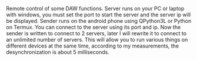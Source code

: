 Remote control of some DAW functions.
Server runs on your PC or laptop with windows, you must set the port to start the server and the server ip will be displayed.
Sender runs on the android phone using QPython3L or Python on Termux. You can connect to the server using its port and ip.
Now the sender is written to connect to 2 servers, later I will rewrite it to connect to an unlimited number of servers.
This will allow you to run various things on different devices at the same time, according to my measurements, the desynchronization is about 5 milliseconds.